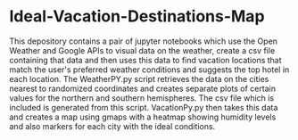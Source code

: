 # Ideal-Vacation-Destinations-Map

This depository contains a pair of jupyter notebooks which use the Open Weather and Google APIs to visual data on the weather, create a csv file containing that data and then uses this data to find vacation locations that match the user's preferred weather conditions and suggests the top hotel in each location. The WeatherPY.py script retrieves the data on the cities nearest to randomized coordinates and creates separate plots of certain values for the northern and southern hemispheres. The csv file which is included is generated from this script. VacationPy.py then takes this data and creates a map using gmaps with a heatmap showing humidity levels and also markers for each city with the ideal conditions.
